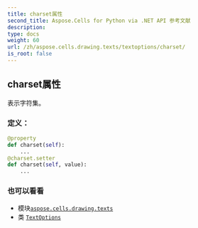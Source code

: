 ```yaml
---
title: charset属性
second_title: Aspose.Cells for Python via .NET API 参考文献
description:
type: docs
weight: 60
url: /zh/aspose.cells.drawing.texts/textoptions/charset/
is_root: false
---
```

## charset属性

表示字符集。
### 定义：
```python
@property
def charset(self):
    ...
@charset.setter
def charset(self, value):
    ...
```

### 也可以看看
* 模块[`aspose.cells.drawing.texts`](../../)
* 类 [`TextOptions`](/cells/python-net/zh/aspose.cells.drawing.texts/textoptions)
